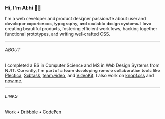 ### Hi, I'm Abhi 👋🏽

I'm a web developer and product designer passionate about user and developer experiences, typography, and scalable design systems. I love creating beautiful products, fostering efficient workflows, hacking together functional prototypes, and writing well‑crafted CSS.

---

###### ABOUT
I completed a BS in Computer Science and MS in Web Design Systems from NJIT. Currently, I'm part of a team developing remote collaboration tools like [Plectica](https://www.plectica.com/), [Subtask](https://www.subtask.co/), [team.video](https://team.video/), and [VideoKit](https://videokit.io/). I also work on [knopf.css](https://knopf.dev/) and [now.me](https://now.me/).

---

###### LINKS
[Work](https://abhibassi.tumblr.com/) • [Dribbble](https://dribbble.com/abhibassi) • [CodePen](https://codepen.io/abhibassi)
